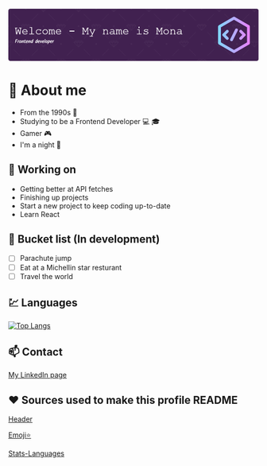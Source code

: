 ![Header](./github-header-image.png)

# :book: About me

- From the 1990s :floppy_disk:
- Studying to be a Frontend Developer :computer: :mortar_board:
- Gamer :video_game:
- I'm a night 🦉

## :wrench: Working on

- Getting better at API fetches
- Finishing up projects
- Start a new project to keep coding up-to-date
- Learn React

## :memo: Bucket list (In development)

- [ ] Parachute jump
- [ ] Eat at a Michellin star resturant
- [ ] Travel the world

## :chart: Languages

[![Top Langs](https://github-readme-stats.vercel.app/api/top-langs/?username=Littlaa&layout=compact&hide=shell,ruby)](https://github.com/anuraghazra/github-readme-stats)

## :mailbox: Contact

[My LinkedIn page](http://www.linkedin.com/in/mona-dagsland-56ba85226)

## :heart: Sources used to make this profile README

[Header](https://leviarista.github.io/github-profile-header-generator/)

[Emoji:star:](https://www.webfx.com/tools/emoji-cheat-sheet/)

[Stats-Languages](https://github.com/anuraghazra/github-readme-stats)
